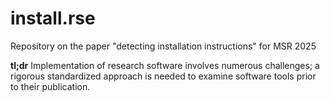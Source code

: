 # install.rse
Repository on the paper "detecting installation instructions" for MSR 2025

**tl;dr**
Implementation of research software involves numerous challenges; a rigorous standardized approach is needed to examine software tools prior to their publication.
